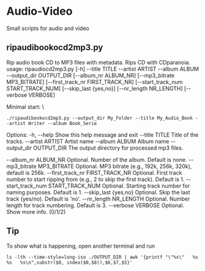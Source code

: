 # Audio-Video
Small scripts for audio and video

## ripaudibookocd2mp3.py
Rip audio book CD to MP3 files with metadata. Rips CD with CDparanoia. \
usage: ripaudiocd2mp3.py [-h] --title TITLE --artist ARTIST --album ALBUM --output_dir OUTPUT_DIR [--album_nr ALBUM_NR] [--mp3_bitrate MP3_BITRATE] [--first_track_nr FIRST_TRACK_NR]
                         [--start_track_num START_TRACK_NUM] [--skip_last {yes,no}] [--nr_length NR_LENGTH] [--verbose VERBOSE]

Minimal start: \
```
./ripaudibookocd2mp3.py --output_dir My_Folder --title My_Audio_Book --artist Writer --album Book_Serie
```

Options:
  -h, --help                        Show this help message and exit
  --title TITLE                     Title of the tracks.
  --artist ARTIST                   Artist name
  --album ALBUM                     Album name
  --output_dir OUTPUT_DIR           The output directory for processed mp3 files.

  --album_nr ALBUM_NR               Optional. Number of the album. Default is none.
  --mp3_bitrate MP3_BITRATE         Optional. MP3 bitrate (e.g., 192k, 256k, 320k), default is 256k.
  --first_track_nr FIRST_TRACK_NR   Optional. First track number to start ripping from (e.g., 2 to skip the first track). Default is 1.
  --start_track_num START_TRACK_NUM Optional. Starting track number for naming purposes. Default is 1.
  --skip_last {yes,no}              Optional. Skip the last track (yes/no). Default is 'no'.
  --nr_length NR_LENGTH             Optional. Number length for track numbering. Default is 3.
  --verbose VERBOSE                 Optional. Show more info. (0/1/2)

## Tip
To show what is happening, open another terminal and run
```
ls -lth --time-style=long-iso ./OUTPUT_DIR | awk '{printf "\"%s\"   %s %s   %s\n",substr($0, index($0,$8)),$6,$7,$5}'
```
